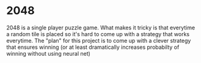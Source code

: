 # 2048
2048 is a single player puzzle game. What makes it tricky is that everytime a random tile is placed so it's hard to come up with a strategy that works everytime. The "plan" for this project is to come up with a clever strategy that ensures winning (or at least dramatically increases probabilty of winning without using neural net)
